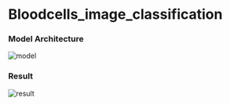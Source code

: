 # Bloodcells_image_classification  
### Model Architecture ###
![model](https://github.com/sudhar08/Bloodcells_image_classification/assets/99385366/1cf7ce33-ba35-46c4-b5b0-4f59b07e1236)

### Result ###
![result](https://github.com/sudhar08/Bloodcells_image_classification/assets/99385366/596e4b3b-b2f7-4720-ad90-07bea431d708)
